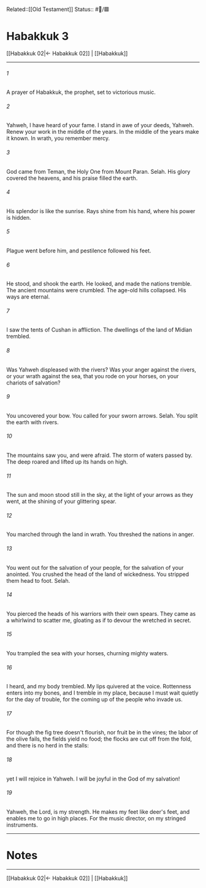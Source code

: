 Related::[[Old Testament]]
Status:: #📖/🟥
# Habakkuk 3

[[Habakkuk 02|← Habakkuk 02]] | [[Habakkuk]]
***



###### 1 
A prayer of Habakkuk, the prophet, set to victorious music. 

###### 2 
Yahweh, I have heard of your fame. I stand in awe of your deeds, Yahweh. Renew your work in the middle of the years. In the middle of the years make it known. In wrath, you remember mercy. 

###### 3 
God came from Teman, the Holy One from Mount Paran. Selah. His glory covered the heavens, and his praise filled the earth. 

###### 4 
His splendor is like the sunrise. Rays shine from his hand, where his power is hidden. 

###### 5 
Plague went before him, and pestilence followed his feet. 

###### 6 
He stood, and shook the earth. He looked, and made the nations tremble. The ancient mountains were crumbled. The age-old hills collapsed. His ways are eternal. 

###### 7 
I saw the tents of Cushan in affliction. The dwellings of the land of Midian trembled. 

###### 8 
Was Yahweh displeased with the rivers? Was your anger against the rivers, or your wrath against the sea, that you rode on your horses, on your chariots of salvation? 

###### 9 
You uncovered your bow. You called for your sworn arrows. Selah. You split the earth with rivers. 

###### 10 
The mountains saw you, and were afraid. The storm of waters passed by. The deep roared and lifted up its hands on high. 

###### 11 
The sun and moon stood still in the sky, at the light of your arrows as they went, at the shining of your glittering spear. 

###### 12 
You marched through the land in wrath. You threshed the nations in anger. 

###### 13 
You went out for the salvation of your people, for the salvation of your anointed. You crushed the head of the land of wickedness. You stripped them head to foot. Selah. 

###### 14 
You pierced the heads of his warriors with their own spears. They came as a whirlwind to scatter me, gloating as if to devour the wretched in secret. 

###### 15 
You trampled the sea with your horses, churning mighty waters. 

###### 16 
I heard, and my body trembled. My lips quivered at the voice. Rottenness enters into my bones, and I tremble in my place, because I must wait quietly for the day of trouble, for the coming up of the people who invade us. 

###### 17 
For though the fig tree doesn't flourish, nor fruit be in the vines; the labor of the olive fails, the fields yield no food; the flocks are cut off from the fold, and there is no herd in the stalls: 

###### 18 
yet I will rejoice in Yahweh. I will be joyful in the God of my salvation! 

###### 19 
Yahweh, the Lord, is my strength. He makes my feet like deer's feet, and enables me to go in high places. For the music director, on my stringed instruments.

---
# Notes


***
[[Habakkuk 02|← Habakkuk 02]] | [[Habakkuk]]
